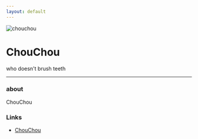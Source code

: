 ```yaml
---
layout: default
---
```


![chouchou](https://www.pinterest.jp/pin/422986589987513014/)

# ChouChou

who doesn't brush teeth

- - -

### about

ChouChou

### Links

 * [ChouChou](https://ja.wikipedia.org/wiki/%E8%8D%89%E6%B3%A5%E9%A6%AC)
